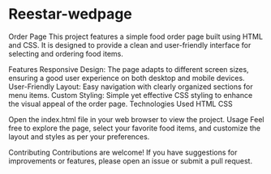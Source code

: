 # Reestar-wedpage
Order Page
This project features a simple food order page built using HTML and CSS. It is designed to provide a clean and user-friendly interface for selecting and ordering food items.

Features
Responsive Design: The page adapts to different screen sizes, ensuring a good user experience on both desktop and mobile devices.
User-Friendly Layout: Easy navigation with clearly organized sections for menu items.
Custom Styling: Simple yet effective CSS styling to enhance the visual appeal of the order page.
Technologies Used
HTML
CSS

Open the index.html file in your web browser to view the project.
Usage
Feel free to explore the page, select your favorite food items, and customize the layout and styles as per your preferences.

Contributing
Contributions are welcome! If you have suggestions for improvements or features, please open an issue or submit a pull request.
